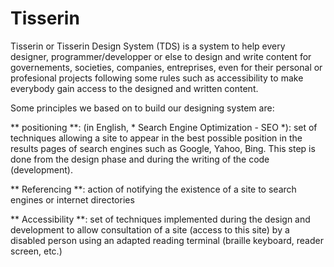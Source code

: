 # Tisserin

Tisserin or Tisserin Design System (TDS) is a system to help every designer, programmer/developper or else to design and write content for governements, societies, companies, entreprises, even for their personal or profesional projects following some rules such as accessibility to make everybody gain access to the designed and written content.

Some principles we based on to build our designing system are:

** positioning **: (in English, * Search Engine Optimization - SEO *): set of techniques allowing a site to appear in the best possible position in the results pages of search engines such as Google, Yahoo, Bing. This step is done from the design phase and during the writing of the code (development).

** Referencing **: action of notifying the existence of a site to search engines or internet directories

** Accessibility **: set of techniques implemented during the design and development to allow consultation of a site (access to this site) by a disabled person using an adapted reading terminal (braille keyboard, reader screen, etc.)
